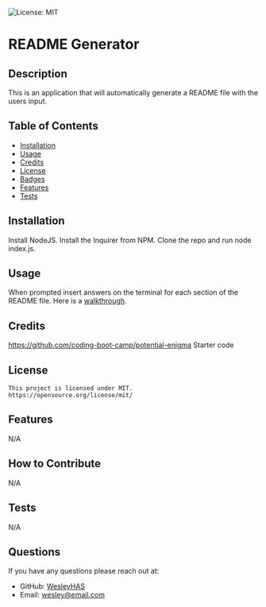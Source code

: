 
  ![License: MIT](https://img.shields.io/badge/License-MIT-yellow.svg)
  
  # README Generator

  ## Description
  This is an application that will automatically generate a README file with the users input.

  ## Table of Contents

  * [Installation](#installation)
  * [Usage](#usage)
  * [Credits](#credits)
  * [License](#license)
  * [Badges](#badges)
  * [Features](#features)
  * [Tests](#tests)

  ## Installation
  Install NodeJS. Install the Inquirer from NPM. Clone the repo and run node index.js.

  ## Usage
  When prompted insert answers on the terminal for each section of the README file. Here is a [walkthrough](https://drive.google.com/file/d/1S6AIFcjfx62iaPzAnUhKa7SKVnzV8KRa/view?usp=sharing).

  ## Credits
  https://github.com/coding-boot-camp/potential-enigma Starter code

  ## License
  
    This project is licensed under MIT.
    https://opensource.org/license/mit/

  ## Features
  N/A

  ## How to Contribute
  N/A

  ## Tests
  N/A

  ## Questions
  If you have any questions please reach out at:
  - GitHub: [WesleyHAS](https://github.com/WesleyHAS)
  - Email: [wesley@email.com](mailto:wesley@email.com)